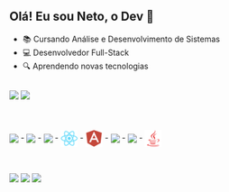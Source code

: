 ## Olá! Eu sou Neto, o Dev 👋

- 📚 Cursando Análise e Desenvolvimento de Sistemas
- 💻 Desenvolvedor Full-Stack
- 🔍 Aprendendo novas tecnologias

##

<div>
  <a href="https://github.com/netoodev"></a>
  <img height="180em" src="https://github-readme-stats.vercel.app/api?username=netoodev&theme=dracula&show_icons=true&hide_border=true&count_private=true">
  <img height="180em" src="https://github-readme-stats.vercel.app/api/top-langs/?username=netoodev&theme=dracula&show_icons=true&hide_border=true&layout=compact"><br>
</div>

<div><br>
  <br><br><img width="30" align="center" src="https://cdn.jsdelivr.net/gh/devicons/devicon/icons/html5/html5-original.svg" /> -
  <img width="30" align="center" src="https://cdn.jsdelivr.net/gh/devicons/devicon/icons/css3/css3-original.svg" /> -
  <img width="30" align="center" src="https://cdn.jsdelivr.net/gh/devicons/devicon/icons/javascript/javascript-original.svg" /> -
  <img width="30" align="center" src="https://raw.githubusercontent.com/devicons/devicon/6910f0503efdd315c8f9b858234310c06e04d9c0/icons/react/react-original.svg" /> -
  <img width="30" align="center" src="https://raw.githubusercontent.com/devicons/devicon/55609aa5bd817ff167afce0d965585c92040787a/icons/angularjs/angularjs-plain.svg" /> -
  <img width="30" align="center" src="https://seeklogo.com/images/C/c-logo-A44DB3D53C-seeklogo.com.png" /> -
  <img width="30" align="center" src="https://cdn.jsdelivr.net/gh/devicons/devicon/icons/python/python-original.svg" /> -
  <img width="30" align="center" src="https://raw.githubusercontent.com/devicons/devicon/6910f0503efdd315c8f9b858234310c06e04d9c0/icons/java/java-plain.svg" />
<!--   <img width="150" align="right" src="https://cdn.discordapp.com/attachments/1118178250418573376/1143891239436042371/readme.gif" /> -->
</div>

##

<div><br>
  <a href="https://instagram.com/netoodev" target="_blank"><img src="https://img.shields.io/badge/Instagram-E4405F?style=for-the-badge&logo=instagram&logoColor=white"></a>
  <a href="https://linkedin.com/in/netoodev" target="_blank"><img src="https://img.shields.io/badge/LinkedIn-0077B5?style=for-the-badge&logo=linkedin&logoColor=white"></a>
  <a href="mailto:netoodeveloper@gmail.com" target="_blank"><img src="https://img.shields.io/badge/Gmail-D14836?style=for-the-badge&logo=gmail&logoColor=white"></a>
</div>

